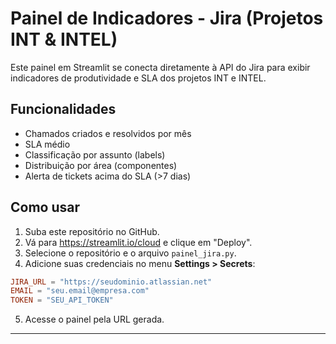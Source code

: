 # Painel de Indicadores - Jira (Projetos INT & INTEL)

Este painel em Streamlit se conecta diretamente à API do Jira para exibir indicadores de produtividade e SLA dos projetos INT e INTEL.

## Funcionalidades
- Chamados criados e resolvidos por mês
- SLA médio
- Classificação por assunto (labels)
- Distribuição por área (componentes)
- Alerta de tickets acima do SLA (>7 dias)

## Como usar

1. Suba este repositório no GitHub.
2. Vá para https://streamlit.io/cloud e clique em "Deploy".
3. Selecione o repositório e o arquivo `painel_jira.py`.
4. Adicione suas credenciais no menu **Settings > Secrets**:

```toml
JIRA_URL = "https://seudominio.atlassian.net"
EMAIL = "seu.email@empresa.com"
TOKEN = "SEU_API_TOKEN"
```

5. Acesse o painel pela URL gerada.

---

